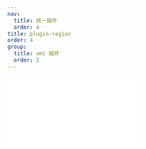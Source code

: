 ```yaml
---
nav:
  title: 统一插件
  order: 4
title: plugin-region
order: 4
group:
  title: umi 插件
  order: 2
---
```


<embed src="../../packages/plugin-region/README.md"></embed>
